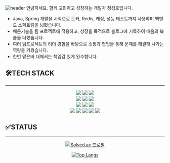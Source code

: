 ![header](https://capsule-render.vercel.app/api?type=wave&color=auto&height=300&section=header&text=%20😁%20Wellcome%20to%20JSH%20GitHub&fontSize=60)
안녕하세요. 함께 고민하고 성장하는 개발자 정성호입니다.
- Java, Spring 개발을 시작으로 도커, Redis, 캐싱, 성능 테스트까지 사용하며 백엔드 스펙트럼을 넓혔습니다.
- 배운기술을 팀 프로젝트에 적용하고, 성장을 목적으로 블로그에 기록하여 배움의 복습을 더했습니다.
- 여러 팀프로젝트의 리더 경험을 바탕으로 소통과 협업을 통해 문제를 해결해 나가는 역량을 키웠습니다.
- 한번 맡은바 대해서는 책임감 있게 완수합니다.

## 🛠️TECH STACK
<hr>
<p align="center">
  <img src="https://img.shields.io/badge/Java-%23ED8B00.svg?style=for-the-badge&logo=openjdk&logoColor=white" />
  <img src="https://img.shields.io/badge/Spring-6DB33F?style=for-the-badge&logo=spring&logoColor=white" />
  <img src="https://img.shields.io/badge/MySQL-4479A1?style=for-the-badge&logo=mysql&logoColor=white" />
  <br>
  <img src="https://img.shields.io/badge/Docker-2496ED?style=for-the-badge&logo=docker&logoColor=white" />
  <img src="https://img.shields.io/badge/AWS-232F3E?style=for-the-badge&logo=amazonaws&logoColor=white" />
  <img src="https://img.shields.io/badge/GitHub_Actions-2088FF?style=for-the-badge&logo=github-actions&logoColor=white" />
  <br>
  <img src="https://img.shields.io/badge/JPA-007396?style=for-the-badge&logo=java&logoColor=white" />
  <img src="https://img.shields.io/badge/Redis-DC382D?style=for-the-badge&logo=redis&logoColor=white" />
  <img src="https://img.shields.io/badge/Memcached-0769AD?style=for-the-badge&logo=memcached&logoColor=white" />
  <br>
  <img src="https://img.shields.io/badge/Git-F05032?style=for-the-badge&logo=git&logoColor=white" />
  <img src="https://img.shields.io/badge/GitHub-181717?style=for-the-badge&logo=github&logoColor=white" />
  <img src="https://img.shields.io/badge/Slack-4A154B?style=for-the-badge&logo=slack&logoColor=white" />
  <img src="https://img.shields.io/badge/IntelliJ-000000?style=for-the-badge&logo=intellij-idea&logoColor=white" />
  <img src="https://img.shields.io/badge/Notion-000000?style=for-the-badge&logo=notion&logoColor=white" />
  <br>
</p>

## ✅STATUS
<hr>
<p align="center">
  <a href="https://solved.ac/profile/jshstar">
    <img src="http://mazassumnida.wtf/api/v2/generate_badge?boj=jshstar" alt="Solved.ac 프로필" />
  </a>
</p>

<p align="center">
  <a href="https://github.com/anuraghazra/github-readme-stats">
    <img src="https://github-readme-stats.vercel.app/api/top-langs/?username=jshstar&exclude_repo=project-todo" alt="Top Langs" />
  </a>
</p>

